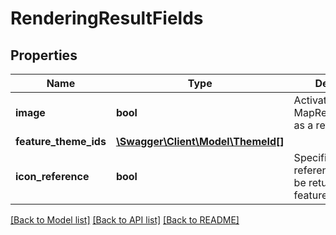 # RenderingResultFields

## Properties
Name | Type | Description | Notes
------------ | ------------- | ------------- | -------------
**image** | **bool** | Activate the MapResponse.image as a return value. | [optional] 
**feature_theme_ids** | [**\Swagger\Client\Model\ThemeId[]**](ThemeId.md) |  | [optional] 
**icon_reference** | **bool** | Specifies if icon references should be returned with the features. | [optional] 

[[Back to Model list]](../../README.md#documentation-for-models) [[Back to API list]](../../README.md#documentation-for-api-endpoints) [[Back to README]](../../README.md)

